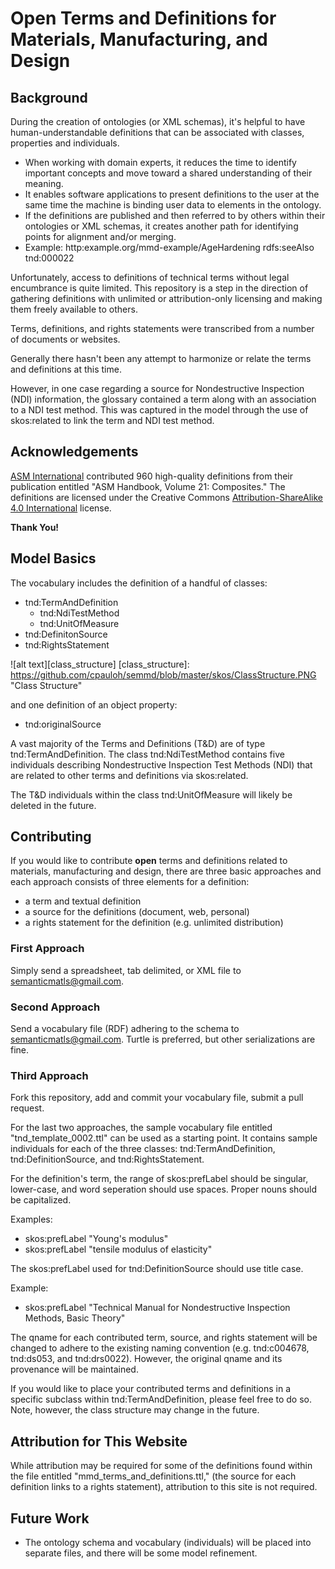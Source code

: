 # Open Terms and Definitions for Materials, Manufacturing, and Design
## Background
During the creation of ontologies (or XML schemas), it's helpful to have human-understandable definitions that can be associated with classes, properties and individuals.
* When working with domain experts, it reduces the time to identify important concepts and move toward a shared understanding of their meaning.
* It enables software applications to present definitions to the user at the same time the machine is binding user data to elements in the ontology.
* If the definitions are published and then referred to by others within their ontologies or XML schemas, it creates another path for identifying points for alignment and/or merging.  
 * Example:  http:example.org/mmd-example/AgeHardening rdfs:seeAlso tnd:000022

Unfortunately, access to definitions of technical terms without legal encumbrance is quite limited.  This repository is a step in the direction of gathering definitions with unlimited or attribution-only licensing and making them freely available to others.

Terms, definitions, and rights statements were transcribed from a number of documents or websites.

Generally there hasn't been any attempt to harmonize or relate the terms and definitions at this time.

However, in one case regarding a source for Nondestructive Inspection (NDI) information, the glossary contained a term along with an association to a NDI test method.  This was captured in the model through the use of skos:related to link the term and NDI test method.

## Acknowledgements
[ASM International](http://www.asminternational.org/) contributed 960 high-quality definitions from their publication entitled "ASM Handbook, Volume 21: Composites."  The definitions are licensed under the Creative Commons [Attribution-ShareAlike 4.0 International](https://creativecommons.org/licenses/by-sa/4.0/) license.

**Thank You!**

## Model Basics
The vocabulary includes the definition of a handful of classes:
* tnd:TermAndDefinition
  * tnd:NdiTestMethod
  * tnd:UnitOfMeasure
* tnd:DefinitonSource
* tnd:RightsStatement

![alt text][class_structure]
[class_structure]: https://github.com/cpauloh/semmd/blob/master/skos/ClassStructure.PNG "Class Structure"

and one definition of an object property:
* tnd:originalSource

A vast majority of the Terms and Definitions (T&D) are of type tnd:TermAndDefinition.  The class tnd:NdiTestMethod contains five individuals describing Nondestructive Inspection Test Methods (NDI) that are related to other terms and definitions via skos:related.

The T&D individuals within the class tnd:UnitOfMeasure will likely be deleted in the future.

## Contributing
If you would like to contribute **open** terms and definitions related to materials, manufacturing and design, there are three basic approaches and each approach consists of three elements for a definition:
* a term and textual definition
* a source for the definitions (document, web, personal)
* a rights statement for the definition (e.g. unlimited distribution)

### First Approach
Simply send a spreadsheet, tab delimited, or XML file to semanticmatls@gmail.com.
### Second Approach
Send a vocabulary file (RDF) adhering to the schema to semanticmatls@gmail.com.  Turtle is preferred, but other serializations are fine.
### Third Approach
Fork this repository, add and commit your vocabulary file, submit a pull request.

For the last two approaches, the sample vocabulary file entitled "tnd_template_0002.ttl" can be used as a starting point. It contains sample individuals for each of the three classes:  tnd:TermAndDefinition, tnd:DefinitionSource, and tnd:RightsStatement.

For the definition's term, the range of skos:prefLabel should be singular, lower-case, and word seperation should use spaces.  Proper nouns should be capitalized.

Examples:
* skos:prefLabel "Young's modulus"
* skos:prefLabel "tensile modulus of elasticity"

The skos:prefLabel used for tnd:DefinitionSource should use title case.

Example:
* skos:prefLabel "Technical Manual for Nondestructive Inspection Methods, Basic Theory"

The qname for each contributed term, source, and rights statement will be changed to adhere to the existing naming convention (e.g. tnd:c004678, tnd:ds053, and tnd:drs0022).  However, the original qname and its provenance will be maintained.

If you would like to place your contributed terms and definitions in a specific subclass within tnd:TermAndDefinition, please feel free to do so.  Note, however, the class structure may change in the future.

## Attribution for This Website
While attribution may be required for some of the definitions found within the file entitled "mmd_terms_and_definitions.ttl," (the source for each definition links to a rights statement), attribution to this site is not required.

## Future Work
* The ontology schema and vocabulary (individuals) will be placed into separate files, and there will be some model refinement.
